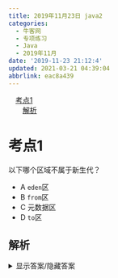 ```yaml
---
title: 2019年11月23日 java2
categories: 
  - 牛客网
  - 专项练习
  - Java
  - 2019年11月
date: '2019-11-23 21:12:4'
updated: 2021-03-21 04:39:04
abbrlink: eac8a439
---
```

<div id='my_toc'><a href="/exam/eac8a439/#考点1" class="header_1">考点1</a>&nbsp;<br><a href="/exam/eac8a439/#解析" class="header_2">解析</a>&nbsp;<br></div>
<style>.header_1{margin-left: 1em;}.header_2{margin-left: 2em;}.header_3{margin-left: 3em;}.header_4{margin-left: 4em;}.header_5{margin-left: 5em;}.header_6{margin-left: 6em;}</style>
<!--more-->
<script>if (navigator.platform.search('arm')==-1){document.getElementById('my_toc').style.display = 'none';}var e,p = document.getElementsByTagName('p');while (p.length>0) {e = p[0];e.parentElement.removeChild(e);}</script>

<!--end-->
# 考点1
以下哪个区域不属于新生代？
- A `eden`区
- B `from`区
- C 元数据区
- D `to`区

## 解析
<details><summary>显示答案/隐藏答案</summary>正确答案: C</details>

